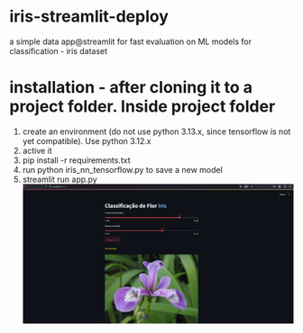# iris-streamlit-deploy
a simple data app@streamlit for fast evaluation on ML models for classification - iris dataset
# installation - after cloning it to a project folder. Inside project folder
1) create an environment (do not use python 3.13.x, since tensorflow is not yet compatible). Use python 3.12.x
2) active it
3) pip install -r requirements.txt
4) run python iris_nn_tensorflow.py to save a new model
5) streamlit run app.py
<img src='print_screen.png'></img>
